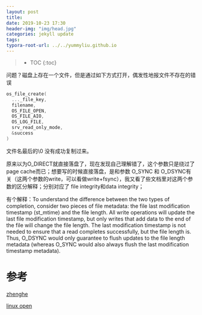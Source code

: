 ```yaml
---
layout: post
title: 
date: 2019-10-23 17:30
header-img: "img/head.jpg"
categories: jekyll update
tags:
typora-root-url: ../../yummyliu.github.io
---
```

> * TOC
{:toc}

问题？磁盘上存在一个文件，但是通过如下方式打开，偶发性地报文件不存在的错误

```cpp
os_file_create(
  ..._file_key,
  filename,
  OS_FILE_OPEN,
  OS_FILE_AIO,
  OS_LOG_FILE,
  srv_read_only_mode,
  &success
)
```

文件名最后的\0 没有成功复制过来。







原来以为O_DIRECT就直接落盘了，现在发现自己理解错了，这个参数只是绕过了page cache而已；想要写的时候直接落盘，是和参数 O_SYNC 和 O_DSYNC有关（这两个参数的write，可以看做write+fsync），我又看了些文档里对这两个参数的区分解释；分别对应了 file integrity和data integrity；

有个解释：To understand the difference between the two types of completion, consider two pieces of file metadata: the file last modification timestamp (st_mtime) and the file length. All write operations will update the last file modification timestamp, but only writes that add data to the end of the file will change the file length. The last modification timestamp is not needed to ensure that a read completes successfully, but the file length is. Thus, O_DSYNC would only guarantee to flush updates to the file length metadata (whereas O_SYNC would also always flush the last modification timestamp metadata).





# 参考

[zhenghe](https://zhenghe.gitbook.io/open-courses/ucb-cs162/topic-ensuring-data-reaches-disk)

[linux open](https://linux.die.net/man/2/open)